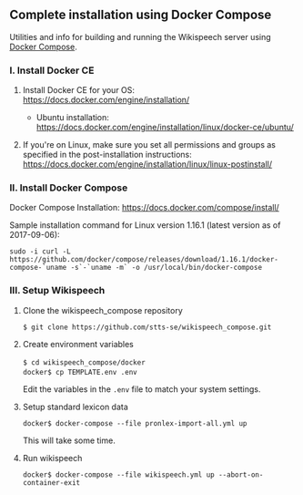 ## Complete installation using Docker Compose

Utilities and info for building and running the Wikispeech server using [Docker Compose](https://docs.docker.com/compose/).

### I. Install Docker CE

1. Install Docker CE for your OS: https://docs.docker.com/engine/installation/   
   * Ubuntu installation: https://docs.docker.com/engine/installation/linux/docker-ce/ubuntu/

2. If you're on Linux, make sure you set all permissions and groups as specified in the post-installation instructions: https://docs.docker.com/engine/installation/linux/linux-postinstall/ 


### II. Install Docker Compose

Docker Compose Installation: https://docs.docker.com/compose/install/   

Sample installation command for Linux version 1.16.1 (latest version as of 2017-09-06):   
  
    sudo -i curl -L https://github.com/docker/compose/releases/download/1.16.1/docker-compose-`uname -s`-`uname -m` -o /usr/local/bin/docker-compose

### III. Setup Wikispeech

1. Clone the wikispeech_compose repository

   `$ git clone https://github.com/stts-se/wikispeech_compose.git`

2. Create environment variables

   `$ cd wikispeech_compose/docker`      
   `docker$ cp TEMPLATE.env .env`     
   
   Edit the variables in the `.env` file to match your system settings.


3. Setup standard lexicon data

   `docker$ docker-compose --file pronlex-import-all.yml up`
   
   This will take some time.


4. Run wikispeech
   
   `docker$ docker-compose --file wikispeech.yml up --abort-on-container-exit`



   
